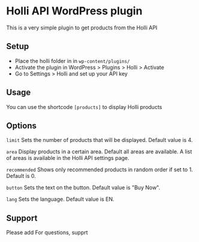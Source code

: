 # Holli API WordPress plugin 

This is a very simple plugin to get products from the Holli API

## Setup 

 * Place the holli folder in in `wp-content/plugins/`
 * Activate the plugin in WordPress > Plugins > Holli > Activate
 * Go to Settings > Holli and set up your API key

## Usage

You can use the shortcode `[products]` to display Holli products

## Options

`limit` Sets the number of products that will be displayed. Default value is 4.

`area` Display products in a certain area. Default all areas are available. A list of areas is available in the Holli API settings page.

`recommended` Shows only recommended products in random order if set to 1. Default is 0.

`button` Sets the text on the button. Default value is "Buy Now".

`lang` Sets the language. Default value is EN.

## Support

Please add For questions, supprt 



